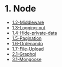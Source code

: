 # 1. Node
[comment]:STARTING_GENERATED_TOC

* [1.2-Middleware](<./content/1.2-Middleware.md>)
* [1.3-Logging-out](<./content/1.3-Logging-out.md>)
* [1.4-Hide-private-data](<./content/1.4-Hide-private-data.md>)
* [1.5-Pagination](<./content/1.5-Pagination.md>)
* [1.6-Ordenando](<./content/1.6-Ordenando.md>)
* [1.7-File-Upload](<./content/1.7-File-Upload.md>)
* [2.1-Graphql](<./content/2.1-Graphql.md>)
* [3.1-Mongoose](<./content/3.1-Mongoose.md>)

[comment]:ENDING_GENERATED_TOC
